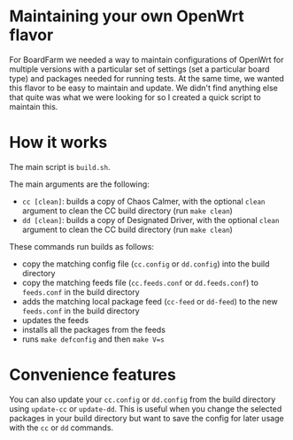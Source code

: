 Maintaining your own OpenWrt flavor
=======
For BoardFarm we needed a way to maintain configurations of OpenWrt for multiple versions
with a particular set of settings (set a particular board type) and packages needed
for running tests. At the same time, we wanted this flavor to be easy to maintain and
update. We didn't find anything else that quite was what we were looking for so I
created a quick script to maintain this.

How it works
===
The main script is `build.sh`.

The main arguments are the following:
* `cc [clean]`: builds a copy of Chaos Calmer, with the optional `clean` argument
to clean the CC build directory (run `make clean`)
* `dd [clean]`: builds a copy of Designated Driver, with the optional `clean` argument
to clean the CC build directory (run `make clean`)

These commands run builds as follows:
* copy the matching config file (`cc.config` or `dd.config`) into the build directory
* copy the matching feeds file (`cc.feeds.conf` or `dd.feeds.conf`) to `feeds.conf`
in the build directory
* adds the matching local package feed (`cc-feed` or `dd-feed`) to the new
`feeds.conf` in the build directory
* updates the feeds
* installs all the packages from the feeds
* runs `make defconfig` and then `make V=s`


Convenience features
===
You can also update your `cc.config` or `dd.config` from the build directory using
`update-cc` or `update-dd`. This is useful when you change the selected packages in your
build directory but want to save the config for later usage with the `cc` or `dd`
commands.
